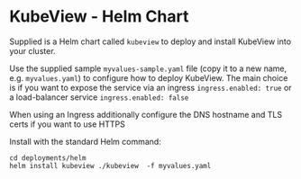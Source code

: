 # KubeView - Helm Chart

Supplied is a Helm chart called `kubeview` to deploy and install KubeView into your cluster.

Use the supplied sample `myvalues-sample.yaml` file (copy it to a new name, e.g. `myvalues.yaml`) to configure how to deploy KubeView. The main choice is if you want to expose the service via an ingress `ingress.enabled: true` or a load-balancer service `ingress.enabled: false`

When using an Ingress additionally configure the DNS hostname and TLS certs if you want to use HTTPS

Install with the standard Helm command:
```
cd deployments/helm
helm install kubeview ./kubeview  -f myvalues.yaml
```